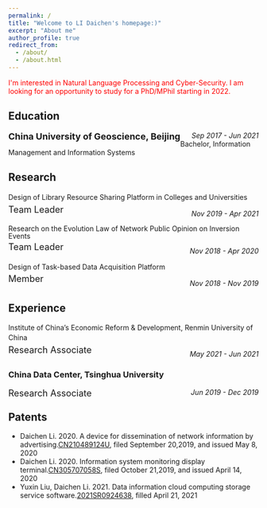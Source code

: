 ```yaml
---
permalink: /
title: "Welcome to LI Daichen's homepage:)"
excerpt: "About me"
author_profile: true
redirect_from: 
  - /about/
  - /about.html
---
```


 <font color=Red>I'm interested in Natural Language Processing and Cyber-Security. I am looking for an opportunity to study for a PhD/MPhil starting in 2022.</font>
<br>

Education
------
<div style="float:left;"><font size=4><b>China University of Geoscience, Beijing</b></font></div><div style="float:right;"><i>Sep 2017 - Jun 2021</i></div>
<br>
Bachelor, Information Management and Information Systems 

Research
------
<p style="line-height:20px;">
  Design of Library Resource Sharing Platform in Colleges and Universities
</p>
<div style="float:left;line-height:1px;"><font size=4>Team Leader</font></div><div style="float:right;"><i>Nov 2019 - Apr 2021</i></div>
<br>
<p style="line-height:15px;">
  Research on the Evolution Law of Network Public Opinion on Inversion Events
  </p>
<div style="float:left;line-height:1px;"><font size=4>Team Leader</font></div><div style="float:right;"><i>Nov 2018 - Apr 2020</i></div>
<br>
<p style="line-height:20px;">Design of Task-based Data Acquisition Platform</p>
<div style="float:left;line-height:0px;"><font size=4>Member</font></div><div style="float:right;"><i>Nov 2018 - Nov 2019</i></div>
<br>

Experience
------
<p style="line-height:20px;">Institute of China’s Economic Reform & Development, Renmin University of China</p>
<div style="float:left;line-height:1px;"><font size=4>Research Associate</font></div><div style="float:right;"><i>May 2021 - Jun 2021</i></div>
<br>

### China Data Center, Tsinghua University
<div style="float:left;"><font size=4>Research Associate</font></div><div style="float:right;"><i>Jun 2019 - Dec 2019</i></div>
<br>

Patents
------
- Daichen Li. 2020. A device for dissemination of network information by advertising.[CN210489124U](http://epub.cnipa.gov.cn/tdcdesc.action?strWhere=CN210489124U), filed September 20,2019, and issued May 8, 2020
- Daichen Li. 2020. Information system monitoring display terminal.[CN305707058S](http://epub.cnipa.gov.cn/tdcdesc.action?strWhere=CN305707058S), filed October 21,2019, and issued April 14, 2020
- Yuxin Liu, Daichen Li. 2021. Data information cloud computing storage service software.[2021SR0924638](https://github.com/lidaichen1999/lidaichen1999.github.io/blob/master/20211223190753.jpg?raw=true), filled April 21, 2021
